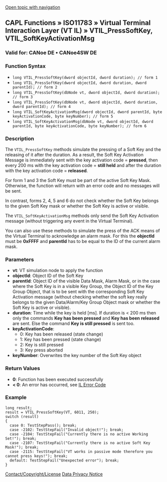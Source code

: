 [Open topic with navigation](../../../../../../CANoeDEFamily.htm#Topics/CAPLFunctions/ISO11783/ISOInteractionLayerVT/Functions/CAPLfunctionIso11783VTILPressSoftKey.md)

## CAPL Functions » ISO11783 » Virtual Terminal Interaction Layer (VT IL) » VTIL_PressSoftKey, VTIL_SoftKeyActivationMsg

### Valid for: CANoe DE • CANoe4SW DE

### Function Syntax

- `long VTIL_PressSoftKey(dword objectId, dword duration); // form 1`
- `long VTIL_PressSoftKey(dword objectId, dword duration, dword parentId); // form 2`
- `long VTIL_PressSoftKey(dbNode vt, dword objectId, dword duration); // form 3`
- `long VTIL_PressSoftKey(dbNode vt, dword objectId, dword duration, dword parentId); // form 4`
- `long VTIL_SoftKeyActivationMsg(dword objectId, dword parentId, byte keyActivationCode, byte keyNumber); // form 5`
- `long VTIL_SoftKeyActivationMsg(dbNode vt, dword objectId, dword parentId, byte keyActivationCode, byte keyNumber); // form 6`

### Description

The `VTIL_PressSoftKey` methods simulate the pressing of a Soft Key and the releasing of it after the duration. As a result, the Soft Key Activation Message is immediately sent with the key activation code = **pressed**, then every 200 ms with the key activation code = **still held** and after the duration with the key activation code = **released**.

For form 1 and 3 the Soft Key must be part of the active Soft Key Mask. Otherwise, the function will return with an error code and no messages will be sent.

In contrast, forms 2, 4, 5 and 6 do not check whether the Soft Key belongs to the given Soft Key mask or whether the Soft Key is active or visible.

The `VTIL_SoftKeyActivationMsg` methods only send the Soft Key Activation message (without triggering any event in the Virtual Terminal).

You can also use these methods to simulate the press of the ACK means of the Virtual Terminal to acknowledge an alarm mask. For this the **objectId** must be **0xFFFF** and **parentId** has to be equal to the ID of the current alarm mask.

### Parameters

- **vt**: VT simulation node to apply the function
- **objectId**: Object ID of the Soft Key
- **parentId**: Object ID of the visible Data Mask, Alarm Mask, or in the case where the Soft Key is in a visible Key Group, the Object ID of the Key Group Object, that is to be sent with the corresponding Soft Key Activation message (without checking whether the soft key really belongs to the given Data/Alarm/Key Group Object mask or whether the Soft Key is active or visible).
- **duration**: Time while the key is held [ms]. If duration is < 200 ms then only the commands **Key has been pressed** and **Key has been released** are sent. Else the command **Key is still pressed** is sent too.
- **keyActivationCode**:
  - 0: Key has been released (state change)
  - 1: Key has been pressed (state change)
  - 2: Key is still pressed
  - 3: Key press aborted
- **keyNumber**: Overwrites the key number of the Soft Key object

### Return Values

- **0**: Function has been executed successfully
- **< 0**: An error has occurred, see [IL Error Code](../../../CAPLfunctionsISOj1939ErrorCodes.md)

### Example

```plaintext
long result;
result = VTIL_PressSoftKey(VT, 6011, 250);
switch (result)
{
  case 0: TestStepPass(); break;
  case -2102: TestStepFail("Invalid object!"); break;
  case -2104: TestStepFail("Currently there is no active Working Set!"); break;
  case -2107: TestStepFail("Currently there is no active Soft Key Mask!"); break;
  case -2115: TestStepFail("VT works in passive mode therefore you cannot press keys!"); break;
  default: TestStepFail("Unexpected error"); break;
}
```

[Contact/Copyright/License](../../../../Shared/ContactCopyrightLicense.md)
[Data Privacy Notice](https://www.vector.com/int/en/company/get-info/privacy-policy/)

